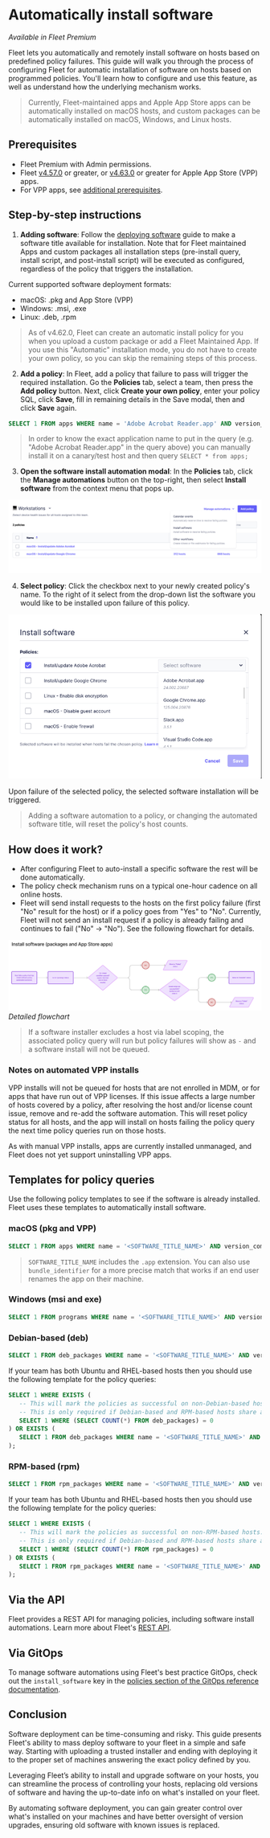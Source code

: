 # Automatically install software

_Available in Fleet Premium_

Fleet lets you automatically and remotely install software on hosts based on predefined policy failures. This guide will walk you through the process of configuring Fleet for automatic installation of software on hosts based on programmed policies. You'll learn how to configure and use this feature, as well as understand how the underlying mechanism works.

> Currently, Fleet-maintained apps and Apple App Store apps can be automatically installed on macOS hosts, and custom packages can be automatically installed on macOS, Windows, and Linux hosts.

## Prerequisites

* Fleet Premium with Admin permissions.
* Fleet [v4.57.0](https://github.com/fleetdm/fleet/releases/tag/fleet-v4.57.0) or greater, or [v4.63.0](https://github.com/fleetdm/fleet/releases/tag/fleet-v4.63.0) or greater for Apple App Store (VPP) apps.
* For VPP apps, see [additional prerequisites](https://fleetdm.com/guides/install-vpp-apps-on-macos-using-fleet#prerequisites).

## Step-by-step instructions

1. **Adding software**: Follow the [deploying software](https://fleetdm.com/guides/deploy-security-agents) guide to make a software title available for installation. Note that for Fleet maintained Apps and custom packages all installation steps (pre-install query, install script, and post-install script) will be executed as configured, regardless of the policy that triggers the installation.

Current supported software deployment formats:
- macOS: .pkg and App Store (VPP)
- Windows: .msi, .exe
- Linux: .deb, .rpm

> As of v4.62.0, Fleet can create an automatic install policy for you when you upload a custom package or add a Fleet Maintained App. If you use this "Automatic" installation mode, you do not have to create your own policy, so you can skip the remaining steps of this process.

2. **Add a policy**: In Fleet, add a policy that failure to pass will trigger the required installation. Go the **Policies** tab, select a team, then press the **Add policy** button. Next, click **Create your own policy**, enter your policy SQL, click **Save**, fill in remaining details in the Save modal, then and click **Save** again.

```sql
SELECT 1 FROM apps WHERE name = 'Adobe Acrobat Reader.app' AND version_compare(bundle_short_version, '23.001.20687') >= 0;
```

> In order to know the exact application name to put in the query (e.g. "Adobe Acrobat Reader.app" in the query above) you can manually install it on a canary/test host and then query `SELECT * from apps;`

3. **Open the software install automation modal**: In the **Policies** tab, click the **Manage automations** button on the top-right, then select **Install software** from the context menu that pops up.

![Manage policies](../website/assets/images/articles/automatic-software-install-policies-manage.png)

4. **Select policy**: Click the checkbox next to your newly created policy's name. To the right of it select from the
   drop-down list the software you would like to be installed upon failure of this policy.

![Install software modal](../website/assets/images/articles/automatic-software-install-install-software.png)

Upon failure of the selected policy, the selected software installation will be triggered.

> Adding a software automation to a policy, or changing the automated software title, will reset the policy's host counts.

## How does it work?

* After configuring Fleet to auto-install a specific software the rest will be done automatically.
* The policy check mechanism runs on a typical one-hour cadence on all online hosts. 
* Fleet will send install requests to the hosts on the first policy failure (first "No" result for the host) or if a policy goes from "Yes" to "No". Currently, Fleet will not send an install request if a policy is already failing and continues to fail ("No" -> "No"). See the following flowchart for details.

![Flowchart](../website/assets/images/articles/automatic-software-install-workflow.png)
*Detailed flowchart*

> If a software installer excludes a host via label scoping, the associated policy query will run but policy failures will show as `-` and a software install will not be queued.

### Notes on automated VPP installs

VPP installs will not be queued for hosts that are not enrolled in MDM, or for apps that have run out of VPP licenses. If this issue affects a large number of hosts covered by a policy, after resolving the host and/or license count issue, remove and re-add the software automation. This will reset policy status for all hosts, and the app will install on hosts failing the policy query the next time policy queries run on those hosts.

As with manual VPP installs, apps are currently installed unmanaged, and Fleet does not yet support uninstalling VPP apps.

## Templates for policy queries

Use the following policy templates to see if the software is already installed. Fleet uses these templates to automatically install software.

### macOS (pkg and VPP)

```sql
SELECT 1 FROM apps WHERE name = '<SOFTWARE_TITLE_NAME>' AND version_compare(bundle_short_version, '<SOFTWARE_PACKAGE_VERSION>') >= 0;
```

> `SOFTWARE_TITLE_NAME` includes the `.app` extension. You can also use `bundle_identifier` for a more precise match that works if an end user renames the app on their machine.

### Windows (msi and exe)

```sql
SELECT 1 FROM programs WHERE name = '<SOFTWARE_TITLE_NAME>' AND version_compare(version, '<VERSION>') >= 0;
```

### Debian-based (deb)

```sql
SELECT 1 FROM deb_packages WHERE name = '<SOFTWARE_TITLE_NAME>' AND version_compare(version, '<SOFTWARE_PACKAGE_VERSION>') >= 0;
```

If your team has both Ubuntu and RHEL-based hosts then you should use the following template for the policy queries:
```sql
SELECT 1 WHERE EXISTS (
   -- This will mark the policies as successful on non-Debian-based hosts.
   -- This is only required if Debian-based and RPM-based hosts share a team.
   SELECT 1 WHERE (SELECT COUNT(*) FROM deb_packages) = 0
) OR EXISTS (
   SELECT 1 FROM deb_packages WHERE name = '<SOFTWARE_TITLE_NAME>' AND version_compare(version, '<SOFTWARE_PACKAGE_VERSION>') >= 0
);
```

### RPM-based (rpm)

```sql
SELECT 1 FROM rpm_packages WHERE name = '<SOFTWARE_TITLE_NAME>' AND version_compare(version, '<SOFTWARE_PACKAGE_VERSION>') >= 0;
```

If your team has both Ubuntu and RHEL-based hosts then you should use the following template for the policy queries:
```sql
SELECT 1 WHERE EXISTS (
   -- This will mark the policies as successful on non-RPM-based hosts.
   -- This is only required if Debian-based and RPM-based hosts share a team.
   SELECT 1 WHERE (SELECT COUNT(*) FROM rpm_packages) = 0
) OR EXISTS (
   SELECT 1 FROM rpm_packages WHERE name = '<SOFTWARE_TITLE_NAME>' AND version_compare(version, 'SOFTWARE_PACKAGE_VERSION') >= 0
);
```

## Via the API

Fleet provides a REST API for managing policies, including software install automations. Learn more about Fleet's [REST API](https://fleetdm.com/docs/rest-api/rest-api#add-team-policy).

## Via GitOps

To manage software automations using Fleet's best practice GitOps, check out the `install_software` key in the [policies section of the GitOps reference documentation](https://fleetdm.com/docs/configuration/yaml-files#policies).

## Conclusion

Software deployment can be time-consuming and risky. This guide presents Fleet's ability to mass deploy software to your fleet in a simple and safe way. Starting with uploading a trusted installer and ending with deploying it to the proper set of machines answering the exact policy defined by you.

Leveraging Fleet’s ability to install and upgrade software on your hosts, you can streamline the process of controlling your hosts, replacing old versions of software and having the up-to-date info on what's installed on your fleet.

By automating software deployment, you can gain greater control over what's installed on your machines and have better oversight of version upgrades, ensuring old software with known issues is replaced.

<meta name="articleTitle" value="Automatically install software">
<meta name="authorFullName" value="Sharon Katz">
<meta name="authorGitHubUsername" value="sharon-fdm">
<meta name="category" value="guides">
<meta name="publishedOn" value="2025-01-21">
<meta name="description" value="A guide to workflows using automatic software installation in Fleet.">
